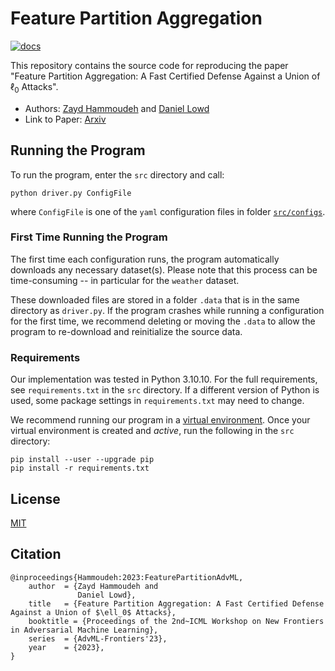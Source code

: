 # Feature Partition Aggregation

[![docs](https://img.shields.io/badge/license-MIT-blue.svg)](https://github.com/ZaydH/feature-partition/blob/main/LICENSE)

This repository contains the source code for reproducing the paper "Feature Partition Aggregation: A Fast Certified Defense Against a Union of $\ell_0$ Attacks".

* Authors: [Zayd Hammoudeh](https://zaydh.github.io/) and [Daniel Lowd](https://ix.cs.uoregon.edu/~lowd/)
* Link to Paper: [Arxiv](https://arxiv.org/abs/2302.11628)

## Running the Program

To run the program, enter the `src` directory and call:

`python driver.py ConfigFile`

where `ConfigFile` is one of the `yaml` configuration files in folder [`src/configs`](src/configs). 

### First Time Running the Program

The first time each configuration runs, the program automatically downloads any necessary dataset(s).  Please note that this process can be time-consuming -- in particular for the `weather` dataset.

These downloaded files are stored in a folder `.data` that is in the same directory as `driver.py`.  If the program crashes while running a configuration for the first time, we recommend deleting or moving the `.data` to allow the program to re-download and reinitialize the source data.

### Requirements

Our implementation was tested in Python&nbsp;3.10.10.  For the full requirements, see `requirements.txt` in the `src` directory.  If a different version of Python is used, some package settings in `requirements.txt` may need to change.

We recommend running our program in a [virtual environment](https://docs.python.org/3/tutorial/venv.html).  Once your virtual environment is created and *active*, run the following in the `src` directory:

```
pip install --user --upgrade pip
pip install -r requirements.txt
```

## License

[MIT](https://github.com/ZaydH/feature-partition/blob/main/LICENSE)

## Citation

```
@inproceedings{Hammoudeh:2023:FeaturePartitionAdvML,
    author  = {Zayd Hammoudeh and
               Daniel Lowd},
    title   = {Feature Partition Aggregation: A Fast Certified Defense Against a Union of $\ell_0$ Attacks},
    booktitle = {Proceedings of the 2nd~ICML Workshop on New Frontiers in Adversarial Machine Learning},
    series  = {AdvML-Frontiers'23},
    year    = {2023},
}
```
